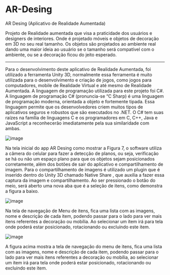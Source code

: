 # AR-Desing
AR Desing (Aplicativo de Realidade Aumentada)

Projeto de Realidade aumentada que visa a praticidade dos usuários e designers de interiores.
Onde é projetado móveis e objetos de decoração em 3D no seu real tamanho.
Os objetos são projetados ao ambiente real dando uma maior ideia ao usuário se o tamanho será compatível
com o ambiente, ou se a decoração ficou do jeito esperado.

------------------------------------------------------------------------------------------------------------------------------------------------------------------------

Para o desenvolvimento deste aplicativo de Realidade Aumentada, foi utilizado a ferramenta Unity 3D, normalmente essa ferramenta é muito utilizada para o desenvolvimento e criação de jogos, como jogos para computadores, mobile de Realidade Virtual e até mesmo de Realidade Aumentada. A linguagem de programação utilizada para este projeto foi C#.
A linguagem de programação C# (pronuncia-se “C Sharp) é uma linguagem de programação moderna, orientada a objeto e fortemente tipada. Essa linguagem permite que os desenvolvedores criem muitos tipos de aplicativos seguros e robustos que são executados no .NET. O C# tem suas raízes na família de linguagens C e os programadores em C, C++, Java e JavaScript a reconhecerão imediatamente pela sua similaridade com ambas.

  ![image](https://user-images.githubusercontent.com/113481857/198420236-cdf2ce92-dd80-48d9-a5ad-47f95965b26d.png)

Na tela inicial do app AR Desing como mostrar a Figura 7, o software utiliza a câmera do celular para fazer a detecção de planos, ou seja, verificação se há ou não um espaço plano para que os objetos sejam posicionados corretamente, além dos botões de sair do aplicativo e compartilhamento de imagem. Para o compartilhamento de imagens é utilizado um plugin que é inserido dentro do Unity 3D chamado Native Share  , que auxilia a fazer essa captura da imagem e compartilhamento. Ao ser pressionado o botão do meio, será aberto uma nova aba que é a seleção de itens, como demonstra a figura a baixo.

![image](https://user-images.githubusercontent.com/113481857/198420298-2cbaf801-e7e9-434f-a2d0-bd39132dd2cf.png)

Na tela de navegação de Menu de itens, fica uma lista com as imagens, nome e descrição de cada item, podendo passar para o lado para ver mais itens referentes a decoração ou mobília. Ao selecionar um item irá para tela onde poderá estar posicionado, rotacionando ou excluindo este item.

![image](https://user-images.githubusercontent.com/113481857/198420319-8309b5a6-43d1-4aba-af96-04ba59b6eb35.png)

A figura acima mostra a tela de navegação do menu de itens, fica uma lista com as imagens, nome e descrição de cada item, podendo passar para o lado para ver mais itens referentes a decoração ou mobília, ao selecionar um item irá para tela onde poderá estar posicionado, rotacionando ou excluindo este item.


